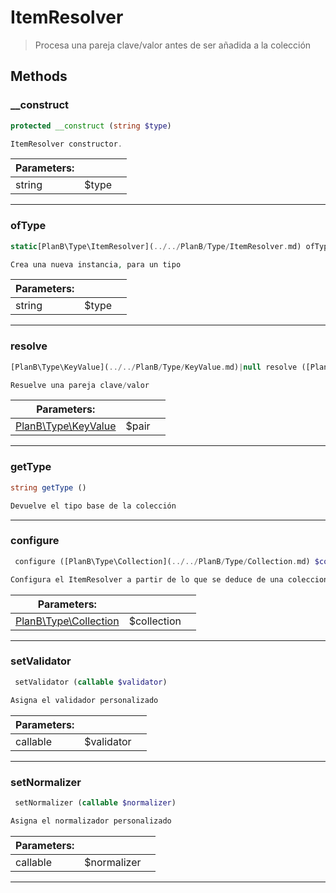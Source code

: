 
                                                                                                                                            
    
# ItemResolver


> Procesa una pareja clave/valor antes de ser añadida a la colección
>
> 








## Methods

### __construct
``` php
protected __construct (string $type)

ItemResolver constructor.

```

|Parameters: | | |
| --- | --- | --- |
|string |$type |  |

---


### ofType
``` php
static[PlanB\Type\ItemResolver](../../PlanB/Type/ItemResolver.md) ofType (string $type)

Crea una nueva instancia, para un tipo

```

|Parameters: | | |
| --- | --- | --- |
|string |$type |  |

---


### resolve
``` php
[PlanB\Type\KeyValue](../../PlanB/Type/KeyValue.md)|null resolve ([PlanB\Type\KeyValue](../../PlanB/Type/KeyValue.md) $pair)

Resuelve una pareja clave/valor

```

|Parameters: | | |
| --- | --- | --- |
|[PlanB\Type\KeyValue](../../PlanB/Type/KeyValue.md) |$pair |  |

---


### getType
``` php
string getType ()

Devuelve el tipo base de la colección

```


---


### configure
``` php
 configure ([PlanB\Type\Collection](../../PlanB/Type/Collection.md) $collection)

Configura el ItemResolver a partir de lo que se deduce de una coleccion

```

|Parameters: | | |
| --- | --- | --- |
|[PlanB\Type\Collection](../../PlanB/Type/Collection.md) |$collection |  |

---


### setValidator
``` php
 setValidator (callable $validator)

Asigna el validador personalizado

```

|Parameters: | | |
| --- | --- | --- |
|callable |$validator |  |

---


### setNormalizer
``` php
 setNormalizer (callable $normalizer)

Asigna el normalizador personalizado

```

|Parameters: | | |
| --- | --- | --- |
|callable |$normalizer |  |

---


                                                                                                                                                                                                                                                                                                                                                                                                            
    
                                                                                                                                                                                                                                                                             
                